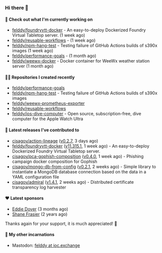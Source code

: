 ### Hi there 👋

#### 👷 Check out what I'm currently working on

- [felddy/foundryvtt-docker](https://github.com/felddy/foundryvtt-docker) - An easy-to-deploy Dockerized Foundry Virtual Tabletop server. (1 week ago)
- [felddy/reusable-workflows](https://github.com/felddy/reusable-workflows) -  (1 week ago)
- [felddy/npm-hang-test](https://github.com/felddy/npm-hang-test) - Testing failure of GitHub Actions builds of s390x images (1 week ago)
- [felddy/performance-goals](https://github.com/felddy/performance-goals) -  (1 month ago)
- [felddy/weewx-docker](https://github.com/felddy/weewx-docker) - Docker container for WeeWx weather station server (1 month ago)

#### 👨‍💻 Repositories I created recently

- [felddy/performance-goals](https://github.com/felddy/performance-goals)
- [felddy/npm-hang-test](https://github.com/felddy/npm-hang-test) - Testing failure of GitHub Actions builds of s390x images
- [felddy/weewx-prometheus-exporter](https://github.com/felddy/weewx-prometheus-exporter)
- [felddy/reusable-workflows](https://github.com/felddy/reusable-workflows)
- [felddy/ios-dive-computer](https://github.com/felddy/ios-dive-computer) - Open source, subscription-free, dive computer for the Apple Watch Ultra

#### 🚀 Latest releases I've contributed to

- [cisagov/action-lineage](https://github.com/cisagov/action-lineage) ([v0.2.7](https://github.com/cisagov/action-lineage/releases/tag/v0.2.7), 3 days ago)
- [felddy/foundryvtt-docker](https://github.com/felddy/foundryvtt-docker) ([v11.315.1](https://github.com/felddy/foundryvtt-docker/releases/tag/v11.315.1), 1 week ago) - An easy-to-deploy Dockerized Foundry Virtual Tabletop server.
- [cisagov/pca-gophish-composition](https://github.com/cisagov/pca-gophish-composition) ([v0.4.0](https://github.com/cisagov/pca-gophish-composition/releases/tag/v0.4.0), 1 week ago) - Phishing campaign docker composition for Gophish
- [cisagov/mongo-db-from-config](https://github.com/cisagov/mongo-db-from-config) ([v0.2.1](https://github.com/cisagov/mongo-db-from-config/releases/tag/v0.2.1), 2 weeks ago) - Simple library to instantiate a MongoDB database connection based on the data in a YAML configuration file
- [cisagov/admiral](https://github.com/cisagov/admiral) ([v1.4.1](https://github.com/cisagov/admiral/releases/tag/v1.4.1), 2 weeks ago) - Distributed certificate transparency log harvester

#### ❤️ Latest sponsors
- [Eddie Dover](https://github.com/EddieDover) (3 months ago)
- [Shane Frasier](https://github.com/jsf9k) (2 years ago)

Thanks again for your support, it is much appreciated! 🙏

#### 🐋 My other incarnations
- Mastodon: <a rel="me" href="https://ioc.exchange/@felddy">felddy at ioc.exchange</a>
